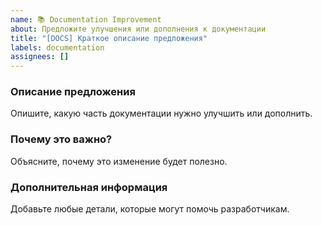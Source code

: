 ```yaml
---
name: 📚 Documentation Improvement
about: Предложите улучшения или дополнения к документации
title: "[DOCS] Краткое описание предложения"
labels: documentation
assignees: []
---
```


### Описание предложения
Опишите, какую часть документации нужно улучшить или дополнить.

### Почему это важно?
Объясните, почему это изменение будет полезно.

### Дополнительная информация
Добавьте любые детали, которые могут помочь разработчикам.
